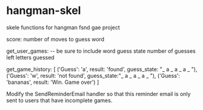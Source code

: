 # hangman-skel
skele functions for hangman fsnd gae project


score: number of moves to guess word

get_user_games:
-- be sure to include
word guess state
number of guesses left
letters guessed


get_game_history:
[
('Guess': 'a', result: 'found', guess_state: "_ a _ a _ a _ "),
('Guess': 'w', result: 'not found', guess_state:"_ a _ a _ a _ "),
('Guess': 'bananas', result: 'Win. Game over')
]

Modify the SendReminderEmail handler so that this reminder email is only sent to users that have incomplete games.

